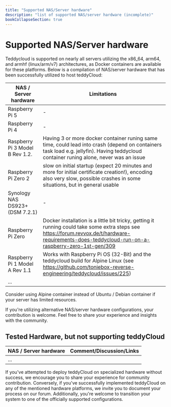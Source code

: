 ```yaml
---
title: "Supported NAS/Server hardware"
description: "list of supported NAS/server hardware (incomplete)"
bookCollapseSection: true
---
```

# Supported NAS/Server hardware

Teddycloud is supported on nearly all servers utilizing the x86_64, arm64, and armhf (linux/arm/v7) architectures, as Docker containers are available for these platforms.
Below is a compilation of NAS/server hardware that has been successfully utilized to host teddyCloud:

| NAS / Server hardware           | Limitations                                                                                                                                                                                        |
|---------------------------------|----------------------------------------------------------------------------------------------------------------------------------------------------------------------------------------------------|
| Raspberry Pi 5                  | -                                                                                                                                                                                                  |
| Raspberry Pi 4                  | -                                                                                                                                                                                                  |
| Raspberry Pi 3 Model B Rev 1.2. | Having 3 or more docker container runing same time, could lead into crash (depend on containers task load e.g. jellyfin). Having teddycloud container runing alone, never was an issue |
| Raspberry Pi Zero 2             | slow on initial startup (expect 20 minutes and more for initial certificate creation!), encoding also very slow, possible crashes in some situations, but in general usable                        |
| Synology NAS DS923+ (DSM 7.2.1) | -                                                                                                                                                                                                  |
| Raspberry Pi Zero               | Docker installation is a little bit tricky, getting it running could take some extra steps see https://forum.revvox.de/t/hardware-requirements-does-teddycloud-run-on-a-raspberry-zero-1st-gen/309 |
| Raspberry Pi 1 Model A Rev 1.1  | Works with Raspberry Pi OS (32-Bit) and the teddycloud build for Alpine Linux (see https://github.com/toniebox-reverse-engineering/teddycloud/issues/225)                                          |
| ...                             |                                                                                                                                                                                                    |

Consider using Alpine container instead of Ubuntu / Debian container if your server has limited resources.

If you're utilizing alternative NAS/server hardware configurations, your contribution is welcome. Feel free to share your experience and insights with the community.

## Tested Hardware, but not supporting teddyCloud


| NAS / Server hardware | Comment/Discussion/Links |
|-----------------------|--------------------------|
| ...                   |                          |

If you've attempted to deploy teddyCloud on specialized hardware without success, we encourage you to share your experience for community contribution. Conversely, if you've successfully implemented teddyCloud on any of the mentioned hardware platforms, we invite you to document your process on our forum. Additionally, you're welcome to transition your system to one of the officially supported configurations.
